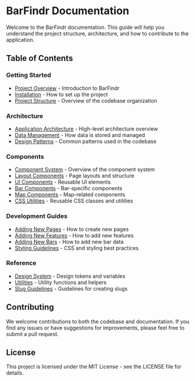 # BarFindr Documentation

Welcome to the BarFindr documentation. This guide will help you understand the project structure, architecture, and how to contribute to the application.

## Table of Contents

### Getting Started
- [Project Overview](getting-started/project-overview.md) - Introduction to BarFindr
- [Installation](getting-started/installation.md) - How to set up the project
- [Project Structure](getting-started/project-structure.md) - Overview of the codebase organization

### Architecture
- [Application Architecture](architecture/application-architecture.md) - High-level architecture overview
- [Data Management](architecture/data-management.md) - How data is stored and managed
- [Design Patterns](architecture/design-patterns.md) - Common patterns used in the codebase

### Components
- [Component System](components/component-system.md) - Overview of the component system
- [Layout Components](components/layout-system.md) - Page layouts and structure
- [UI Components](components/ui-components.md) - Reusable UI elements
- [Bar Components](components/bar-components.md) - Bar-specific components
- [Map Components](components/map-components.md) - Map-related components
- [CSS Utilities](components/css-utilities.md) - Reusable CSS classes and utilities

### Development Guides
- [Adding New Pages](guides/adding-new-pages.md) - How to create new pages
- [Adding New Features](guides/adding-new-features.md) - How to add new features
- [Adding New Bars](guides/adding-new-bars.md) - How to add new bar data
- [Styling Guidelines](guides/styling-guidelines.md) - CSS and styling best practices

### Reference
- [Design System](reference/design-system.md) - Design tokens and variables
- [Utilities](reference/utilities.md) - Utility functions and helpers
- [Slug Guidelines](reference/slug-guidelines.md) - Guidelines for creating slugs

## Contributing

We welcome contributions to both the codebase and documentation. If you find any issues or have suggestions for improvements, please feel free to submit a pull request.

## License

This project is licensed under the MIT License - see the LICENSE file for details.
